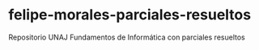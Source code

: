 # felipe-morales-parciales-resueltos
Repositorio UNAJ Fundamentos de Informática con parciales resueltos
